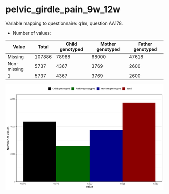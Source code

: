 # pelvic_girdle_pain_9w_12w
Variable mapping to questionnaire: q1m, question AA178.
- Number of values:

| Value | Total | Child genotyped | Mother genotyped | Father genotyped |
| ----- | ----- | --------------- | ---------------- | ---------------- |
| Missing | 107886 | 78988 | 68000 | 47618 |
| Non-missing | 5737 | 4367 | 3769 | 2600 |
| 1 | 5737 | 4367 | 3769 | 2600 |



![](pelvic_girdle_pain_9w_12w_n.png)



